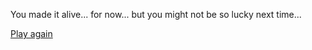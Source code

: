 You made it alive... for now... but you might not be so lucky next time...

[Play again](../README.md)
